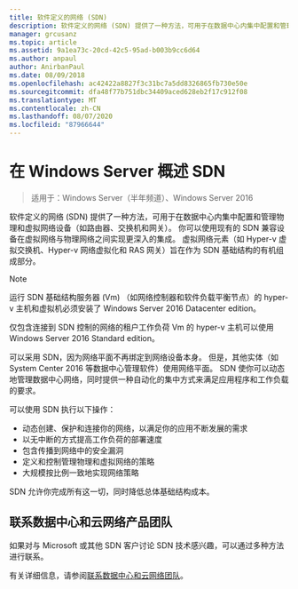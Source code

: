```yaml
---
title: 软件定义的网络 (SDN)
description: 软件定义的网络 (SDN) 提供了一种方法，可用于在数据中心内集中配置和管理物理和虚拟网络设备（如路由器、交换机和网关）。 使用本主题了解 Windows Server、System Center 和 Microsoft Azure 提供的软件定义的网络 (SDN) 技术。
manager: grcusanz
ms.topic: article
ms.assetid: 9a1ea73c-20cd-42c5-95ad-b003b9cc6d64
ms.author: anpaul
author: AnirbanPaul
ms.date: 08/09/2018
ms.openlocfilehash: ac42422a8827f3c31bc7a5dd8326865fb730e50e
ms.sourcegitcommit: dfa48f77b751dbc34409aced628eb2f17c912f08
ms.translationtype: MT
ms.contentlocale: zh-CN
ms.lasthandoff: 08/07/2020
ms.locfileid: "87966644"
---
```

# <a name="sdn-in-windows-server-overview"></a>在 Windows Server 概述 SDN

>适用于：Windows Server（半年频道）、Windows Server 2016


软件定义的网络 (SDN) 提供了一种方法，可用于在数据中心内集中配置和管理物理和虚拟网络设备（如路由器、交换机和网关）。 你可以使用现有的 SDN 兼容设备在虚拟网络与物理网络之间实现更深入的集成。 虚拟网络元素（如 Hyper-v 虚拟交换机、Hyper-v 网络虚拟化和 RAS 网关）旨在作为 SDN 基础结构的有机组成部分。

>[!Note]
>运行 SDN 基础结构服务器 (Vm) （如网络控制器和软件负载平衡节点）的 hyper-v 主机和虚拟机必须安装了 Windows Server 2016 Datacenter edition。
>
>仅包含连接到 SDN 控制的网络的租户工作负荷 Vm 的 hyper-v 主机可以使用 Windows Server 2016 Standard edition。

可以采用 SDN，因为网络平面不再绑定到网络设备本身。 但是，其他实体（如 System Center 2016 等数据中心管理软件）使用网络平面。 SDN 使你可以动态地管理数据中心网络，同时提供一种自动化的集中方式来满足应用程序和工作负载的要求。

可以使用 SDN 执行以下操作：

- 动态创建、保护和连接你的网络，以满足你的应用不断发展的需求
- 以无中断的方式提高工作负荷的部署速度
- 包含传播到网络中的安全漏洞
- 定义和控制管理物理和虚拟网络的策略
- 大规模按比例一致地实现网络策略

SDN 允许你完成所有这一切，同时降低总体基础结构成本。



## <a name="contact-the-datacenter-and-cloud-networking-product-team"></a>联系数据中心和云网络产品团队

如果对与 Microsoft 或其他 SDN 客户讨论 SDN 技术感兴趣，可以通过多种方法进行联系。

有关详细信息，请参阅[联系数据中心和云网络团队](contact-sdn-team.md)。
